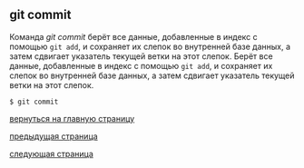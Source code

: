 ## git commit

Команда *git commit*  берёт все данные, добавленные в индекс с помощью `git add`, и сохраняет их слепок во внутренней базе данных, а затем сдвигает указатель текущей ветки на этот слепок. Берёт все данные, добавленные в индекс с помощью `git add`, и сохраняет их слепок во внутренней базе данных, а затем сдвигает указатель текущей ветки на этот слепок.

 ```bash=
$ git commit
```


[вернуться на главную страницу](./readme.md)

[предыдущая страница](./clean.md)

[следующая страница](./log.md)